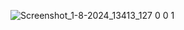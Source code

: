 ![Screenshot_1-8-2024_13413_127 0 0 1](https://github.com/user-attachments/assets/ead2cbf8-2001-4ff9-b2dd-b57cb4f50c09)
